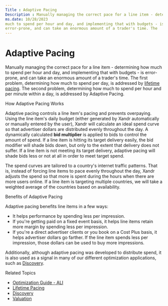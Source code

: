 ```yaml
---
Title : Adaptive Pacing
Description : Manually managing the correct pace for a line item - determining how
ms.date: 10/28/2023
much to spend per hour and day, and implementing that with budgets - is
error-prone, and can take an enormous amount of a trader's time. The
---
```



# Adaptive Pacing



Manually managing the correct pace for a line item - determining how
much to spend per hour and day, and implementing that with budgets - is
error-prone, and can take an enormous amount of a trader's time. The
first problem, determining how much to spend per day, is addressed by
<a href="lifetime-pacing.md" class="xref"
title="Lifetime pacing intelligently distributes a budget over the lifespan of a line item&#39;s flight.">lifetime
pacing</a>. The second problem, determining how much to spend per hour
and per minute within a day, is addressed by Adaptive Pacing.

How Adaptive Pacing Works

Adaptive pacing controls a line item's pacing and prevents overpaying.
Using the line item's daily budget (either generated by
Xandr automatically or manually entered by the
user), Xandr will calculate an ideal spend curve
so that advertiser dollars are distributed evenly throughout the day. A
dynamically calculated **bid multiplier** is applied to bids to control
the amount of spend. If a line item is hitting its target delivery
easily, the bid modifier will shade bids down, but only to the extent
that delivery does not suffer. If a line item is not meeting its target
delivery, adaptive pacing will shade bids less or not at all in order to
meet target spend.

The spend curves are tailored to a country's internet traffic patterns.
That is, instead of forcing line items to pace evenly throughout the
day, Xandr adjusts the spend so that more is
spent during the hours when there are more users online. If a line item
is targeting multiple countries, we will take a weighted average of the
countries based on availability.

Benefits of Adaptive Pacing

Adaptive pacing benefits line items in a few ways:

- It helps performance by spending less per impression.
- If you're getting paid on a fixed event basis, it helps line items
  retain more margin by spending less per impression.
- If you're a direct advertiser clients or you book on a Cost Plus
  basis, it helps advertiser dollars go farther. If the line item spends
  less per impression, those dollars can be used to buy more
  impressions.

Additionally, although adaptive pacing was developed to distribute
spend, it is also used as a signal in many of our different optimization
applications, such as
<a href="discovery.md" class="xref">Discovery</a>.



Related Topics

- <a href="optimization-guide-ali.md" class="xref">Optimization Guide -
  ALI</a>
- <a href="lifetime-pacing.md" class="xref"
  title="Lifetime pacing intelligently distributes a budget over the lifespan of a line item&#39;s flight.">Lifetime
  Pacing</a>
- <a href="discovery.md" class="xref">Discovery</a>
- <a href="valuation.md" class="xref">Valuation</a>






